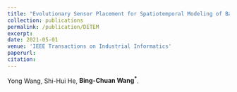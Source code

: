 ```yaml
---
title: "Evolutionary Sensor Placement for Spatiotemporal Modeling of Battery Thermal Process"
collection: publications
permalink: /publication/DETEM
excerpt: 
date: 2021-05-01
venue: 'IEEE Transactions on Industrial Informatics'
paperurl: 
citation: 
---
```

Yong Wang, Shi-Hui He, __Bing-Chuan Wang<sup>\*</sup>__.
